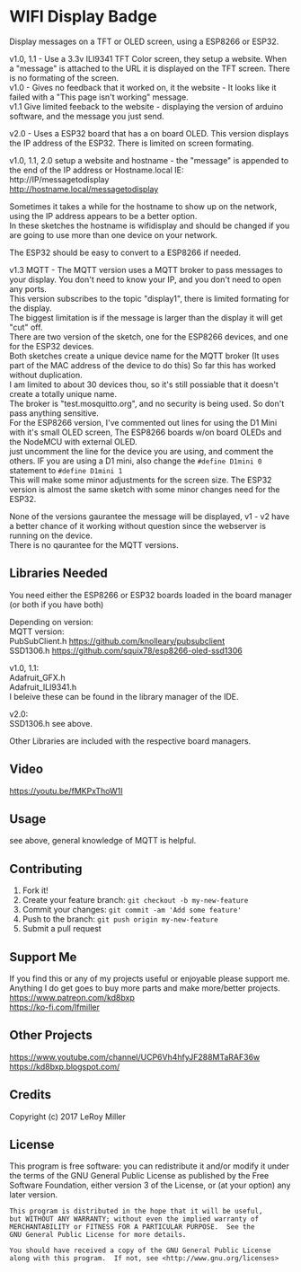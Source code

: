 # WIFI Display Badge

Display messages on a TFT or OLED screen, using a ESP8266 or ESP32.  

v1.0, 1.1 - Use a 3.3v ILI9341 TFT Color screen, they setup a website. When a "message" is attached to the URL it is displayed on the TFT screen.
There is no formating of the screen.   
v1.0 - Gives no feedback that it worked on, it the website - It looks like it failed with a "This page isn't working" message.  
v1.1 Give limited feeback to the website - displaying the version of arduino software, and the message you just send.  

v2.0 - Uses a ESP32 board that has a on board OLED. This version displays the IP address of the ESP32. There is limited on screen formating.   

v1.0, 1.1, 2.0 setup a website and hostname - the "message" is appended to the end of the IP address or Hostname.local IE:   
http://IP/messagetodisplay   
http://hostname.local/messagetodisplay  
  
Sometimes it takes a while for the hostname to show up on the network, using the IP address appears to be a better option.  
In these sketches the hostname is wifidisplay and should be changed if you are going to use more than one device on your network.  

The ESP32 should be easy to convert to a ESP8266 if needed.  

v1.3 MQTT - The MQTT version uses a MQTT broker to pass messages to your display. You don't need to know your IP, and you don't need to open any ports.  
This version subscribes to the topic "display1", there is limited formating for the display.   
The biggest limitation is if the message is larger than the display it will get "cut" off.  
There are two version of the sketch, one for the ESP8266 devices, and one for the ESP32 devices.   
Both sketches create a unique device name for the MQTT broker (It uses part of the MAC address of the device to do this) So far this has worked without duplication.   
I am limited to about 30 devices thou, so it's still possiable that it doesn't create a totally unique name.  
The broker is "test.mosquitto.org", and no security is being used.  So don't pass anything sensitive.  
For the ESP8266 version, I've commented out lines for using the D1 Mini with it's small OLED screen,  The ESP8266 boards w/on board OLEDs and the NodeMCU with external OLED.  
just uncomment the line for the device you are using, and comment the others.  IF you are using a D1 mini, also change the ```#define D1mini 0``` statement to ```#define D1mini 1```   
This will make some minor adjustments for the screen size.   The ESP32 version is almost the same sketch with some minor changes need for the ESP32.   

None of the versions gaurantee the message will be displayed, v1 - v2 have a better chance of it working without question since the webserver is running on the device.  
There is no qaurantee for the MQTT versions.  

## Libraries Needed
You need either the ESP8266 or ESP32 boards loaded in the board manager (or both if you have both)  

Depending on version:  
MQTT version:  
PubSubClient.h https://github.com/knolleary/pubsubclient  
SSD1306.h   https://github.com/squix78/esp8266-oled-ssd1306  

v1.0, 1.1:  
Adafruit_GFX.h  
Adafruit_ILI9341.h  
I beleive these can be found in the library manager of the IDE.  

v2.0:  
SSD1306.h  see above.  

Other Libraries are included with the respective board managers.  

## Video

https://youtu.be/fMKPxThoW1I  

## Usage

see above, general knowledge of MQTT is helpful.  

## Contributing

1. Fork it!
2. Create your feature branch: `git checkout -b my-new-feature`
3. Commit your changes: `git commit -am 'Add some feature'`
4. Push to the branch: `git push origin my-new-feature`
5. Submit a pull request

## Support Me

If you find this or any of my projects useful or enjoyable please support me.
Anything I do get goes to buy more parts and make more/better projects.  
https://www.patreon.com/kd8bxp  
https://ko-fi.com/lfmiller

## Other Projects

https://www.youtube.com/channel/UCP6Vh4hfyJF288MTaRAF36w
https://kd8bxp.blogspot.com/


## Credits

Copyright (c) 2017 LeRoy Miller

## License

This program is free software: you can redistribute it and/or modify
    it under the terms of the GNU General Public License as published by
    the Free Software Foundation, either version 3 of the License, or
    (at your option) any later version.

    This program is distributed in the hope that it will be useful,
    but WITHOUT ANY WARRANTY; without even the implied warranty of
    MERCHANTABILITY or FITNESS FOR A PARTICULAR PURPOSE.  See the
    GNU General Public License for more details.

    You should have received a copy of the GNU General Public License
    along with this program.  If not, see <http://www.gnu.org/licenses>

